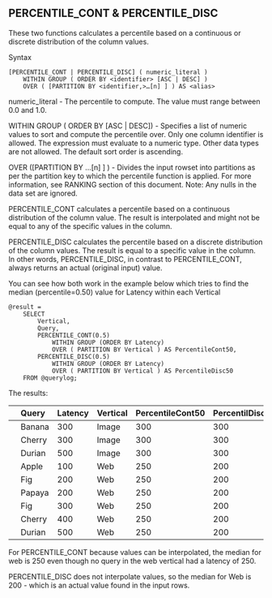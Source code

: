 ## PERCENTILE\_CONT & PERCENTILE\_DISC

These two functions calculates a percentile based on a continuous or discrete distribution of the column values.

Syntax

```
[PERCENTILE_CONT | PERCENTILE_DISC] ( numeric_literal )
    WITHIN GROUP ( ORDER BY <identifier> [ASC | DESC] )
    OVER ( [PARTITION BY <identifier,>…[n] ] ) AS <alias>
```

numeric\_literal - The percentile to compute. The value must range between 0.0 and 1.0.

WITHIN GROUP \( ORDER BY \[ASC \| DESC\]\) - Specifies a list of numeric values to sort and compute the percentile over. Only one column identifier is allowed. The expression must evaluate to a numeric type. Other data types are not allowed. The default sort order is ascending.

OVER \(\[PARTITION BY …\[n\] \] \) - Divides the input rowset into partitions as per the partition key to which the percentile function is applied. For more information, see RANKING section of this document. Note: Any nulls in the data set are ignored.

PERCENTILE\_CONT calculates a percentile based on a continuous distribution of the column value. The result is interpolated and might not be equal to any of the specific values in the column.

PERCENTILE\_DISC calculates the percentile based on a discrete distribution of the column values. The result is equal to a specific value in the column. In other words, PERCENTILE\_DISC, in contrast to PERCENTILE\_CONT, always returns an actual \(original input\) value.

You can see how both work in the example below which tries to find the median \(percentile=0.50\) value for Latency within each Vertical

```
@result =
    SELECT
        Vertical,
        Query,
        PERCENTILE_CONT(0.5) 
            WITHIN GROUP (ORDER BY Latency)
            OVER ( PARTITION BY Vertical ) AS PercentileCont50,
        PERCENTILE_DISC(0.5)
            WITHIN GROUP (ORDER BY Latency)
            OVER ( PARTITION BY Vertical ) AS PercentileDisc50
    FROM @querylog;
```

The results:

|   | **Query** | **Latency** | **Vertical** | **PercentileCont50** | **PercentilDisc50** |
| :--- | :--- | :--- | :--- | :--- | :--- |
|   | Banana | 300 | Image | 300 | 300 |
|   | Cherry | 300 | Image | 300 | 300 |
|   | Durian | 500 | Image | 300 | 300 |
|   | Apple | 100 | Web | 250 | 200 |
|   | Fig | 200 | Web | 250 | 200 |
|   | Papaya | 200 | Web | 250 | 200 |
|   | Fig | 300 | Web | 250 | 200 |
|   | Cherry | 400 | Web | 250 | 200 |
|   | Durian | 500 | Web | 250 | 200 |

For PERCENTILE\_CONT because values can be interpolated, the median for web is 250 even though no query in the web vertical had a latency of 250.

PERCENTILE\_DISC does not interpolate values, so the median for Web is 200 - which is an actual value found in the input rows.

